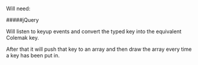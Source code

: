 Will need:

#####jQuery

Will listen to keyup events and convert the typed key 
into the equivalent Colemak key. 

After that it will push that key to an array and then 
draw the array every time a key has been put in.

